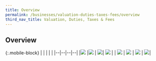 ```yaml
---
title: Overview 
permalink: /businesses/valuation-duties-taxes-fees/overview
third_nav_title: Valuation, Duties, Taxes & Fees
---
```


## **Overview**

{:.mobile-block}
|  |  |  |  |
|--|--|--|--|
|[![](/images/valuation-duties/VO11.jpg)](/businesses/valuation-duties-taxes-fees/establishing-customs-value-for-imports) |[![](/images/valuation-duties/VO2.jpg)](/businesses/valuation-duties-taxes-and-fees/duties-and-dutiable-goods) | [![](/images/valuation-duties/VO3.jpg)](/businesses/valuation-duties-taxes-fees/goods-and-services-tax-gst)| [![](/images/valuation-duties/VO4.jpg)](/businesses/valuation-duties-taxes-fees/refund-of-duties-and-gst) |
| [![](/images/valuation-duties/VO5.jpg)](/businesses/valuation-duties-taxes-fees/application-for-customs-ruling-on-valuation) | [![](/images/valuation-duties/VO6.jpg)](/businesses/valuation-duties-taxes-fees/permits-documentation-and-other-fees) | [![](/images/valuation-duties/VO7.jpg)](/businesses/valuation-duties-taxes-fees/singapore-duty-paid-cigarette-sdpc-mark) | [![](/images/valuation-duties/VO8.jpg)](/businesses/valuation-duties-taxes--fees/e-learning-resources)|

